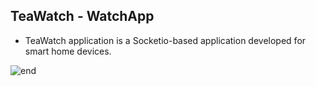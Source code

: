 ## TeaWatch - WatchApp

- TeaWatch application is a Socketio-based application developed for smart home devices.

![end](https://github.com/batuhankucukyildiz/TeaWatch/assets/32312869/f5a056a9-477c-413f-9f9a-6c591b93549c)



